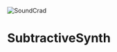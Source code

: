 ![SoundCrad](https://user-images.githubusercontent.com/79474454/115282992-acbb6900-a0ff-11eb-9735-deb7b5601ab8.jpg)
# SubtractiveSynth
